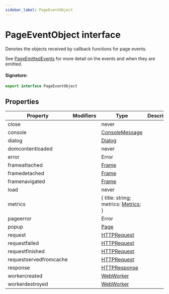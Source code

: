 ```yaml
---
sidebar_label: PageEventObject
---
```


# PageEventObject interface

Denotes the objects received by callback functions for page events.

See [PageEmittedEvents](./puppeteer.pageemittedevents.md) for more detail on the events and when they are emitted.

#### Signature:

```typescript
export interface PageEventObject
```

## Properties

| Property               | Modifiers | Type                                                           | Description | Default |
| ---------------------- | --------- | -------------------------------------------------------------- | ----------- | ------- |
| close                  |           | never                                                          |             |         |
| console                |           | [ConsoleMessage](./puppeteer.consolemessage.md)                |             |         |
| dialog                 |           | [Dialog](./puppeteer.dialog.md)                                |             |         |
| domcontentloaded       |           | never                                                          |             |         |
| error                  |           | Error                                                          |             |         |
| frameattached          |           | [Frame](./puppeteer.frame.md)                                  |             |         |
| framedetached          |           | [Frame](./puppeteer.frame.md)                                  |             |         |
| framenavigated         |           | [Frame](./puppeteer.frame.md)                                  |             |         |
| load                   |           | never                                                          |             |         |
| metrics                |           | { title: string; metrics: [Metrics](./puppeteer.metrics.md); } |             |         |
| pageerror              |           | Error                                                          |             |         |
| popup                  |           | [Page](./puppeteer.page.md)                                    |             |         |
| request                |           | [HTTPRequest](./puppeteer.httprequest.md)                      |             |         |
| requestfailed          |           | [HTTPRequest](./puppeteer.httprequest.md)                      |             |         |
| requestfinished        |           | [HTTPRequest](./puppeteer.httprequest.md)                      |             |         |
| requestservedfromcache |           | [HTTPRequest](./puppeteer.httprequest.md)                      |             |         |
| response               |           | [HTTPResponse](./puppeteer.httpresponse.md)                    |             |         |
| workercreated          |           | [WebWorker](./puppeteer.webworker.md)                          |             |         |
| workerdestroyed        |           | [WebWorker](./puppeteer.webworker.md)                          |             |         |
